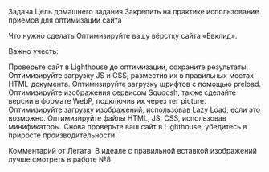 Задача
Цель домашнего задания
Закрепить на практике использование приемов для оптимизации сайта



Что нужно сделать
Оптимизируйте вашу вёрстку сайта «Евклид».



Важно учесть:

Проверьте сайт в Lighthouse до оптимизации, сохраните результаты.
Оптимизируйте загрузку JS и CSS, разместив их в правильных местах HTML-документа.
Оптимизируйте загрузку шрифтов с помощью preload.
Оптимизируйте изображения сервисом Squoosh, также сделайте версии в формате WebP, подключив их через тег picture.
Оптимизируйте загрузку изображений, использовав Lazy Load, если это возможно.
Оптимизируйте файлы HTML, JS, CSS, использовав минификаторы.
Снова проверьте ваш сайт в Lighthouse, убедитесь в приросте производительности.

Комментарий от Легата:
В идеале с правильной вставкой изображений лучше смотреть в работе №8

